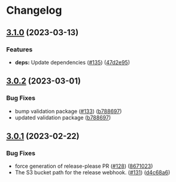 # Changelog

## [3.1.0](https://github.com/dvsa/rsp-documents-service/compare/v3.0.2...v3.1.0) (2023-03-13)


### Features

* **deps:** Update dependencies ([#135](https://github.com/dvsa/rsp-documents-service/issues/135)) ([47d2e95](https://github.com/dvsa/rsp-documents-service/commit/47d2e957b95dc4ecf30ec334c1a7fd2b4f89ff0d))

## [3.0.2](https://github.com/dvsa/rsp-documents-service/compare/v3.0.1...v3.0.2) (2023-03-01)


### Bug Fixes

* bump validation package ([#133](https://github.com/dvsa/rsp-documents-service/issues/133)) ([b788697](https://github.com/dvsa/rsp-documents-service/commit/b788697d47cfc045a08ab3d79d762060292f85e4))
* updated validation package ([b788697](https://github.com/dvsa/rsp-documents-service/commit/b788697d47cfc045a08ab3d79d762060292f85e4))

## [3.0.1](https://github.com/dvsa/rsp-documents-service/compare/v3.0.0...v3.0.1) (2023-02-22)


### Bug Fixes

* force generation of release-please PR ([#128](https://github.com/dvsa/rsp-documents-service/issues/128)) ([8671023](https://github.com/dvsa/rsp-documents-service/commit/867102332a63ee1f7cd2e47efb6ca1d26c4e7027))
* The S3 bucket path for the release webhook.  ([#131](https://github.com/dvsa/rsp-documents-service/issues/131)) ([d4c68a6](https://github.com/dvsa/rsp-documents-service/commit/d4c68a69c7457b6e0c30c5aee8c43c080ff68482))
